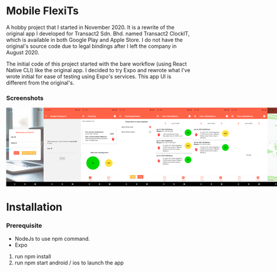 # Mobile FlexiTs

A hobby project that I started in November 2020. It is a rewrite of the original app I developed for Transact2 Sdn. Bhd. named Transact2 ClockIT, which is available in both Google Play and Apple Store. I do not have the original's source code due to legal bindings after I left the company in August 2020.

The initial code of this project started with the bare workflow (using React Native CLI) like the original app. I decided to try Expo and rewrote what I've wrote initial for ease of testing using Expo's services. This app UI is different from the original's.

### Screenshots

<div align="center">
  <div style="display: flex; align-items: flex-start; padding-horizontal: 1rem">
    <img src="https://github.com/nahcnats/screenshots/blob/main/flexits/mobile_flexits/Screenshot01.png" width="20%"/>
    <img src="https://github.com/nahcnats/screenshots/blob/main/flexits/mobile_flexits/Screenshot02.png" width="20%"/>
    <img src="https://github.com/nahcnats/screenshots/blob/main/flexits/mobile_flexits/Screenshot03.png" width="20%"/>
    <img src="https://github.com/nahcnats/screenshots/blob/main/flexits/mobile_flexits/Screenshot04.png" width="20%"/>
    <img src="https://github.com/nahcnats/screenshots/blob/main/flexits/mobile_flexits/Screenshot05.png" width="20%"/>
    <img src="https://github.com/nahcnats/screenshots/blob/main/flexits/mobile_flexits/Screenshot06.png" width="20%"/>
    <img src="https://github.com/nahcnats/screenshots/blob/main/flexits/mobile_flexits/Screenshot07.png" width="20%"/>
    <img src="https://github.com/nahcnats/screenshots/blob/main/flexits/mobile_flexits/Screenshot08.png" width="20%"/>
    <img src="https://github.com/nahcnats/screenshots/blob/main/flexits/mobile_flexits/Screenshot09.png" width="20%"/>
    <img src="https://github.com/nahcnats/screenshots/blob/main/flexits/mobile_flexits/Screenshot10.png" width="20%"/>
  </div>
</div>

# Installation

### Prerequisite

-   NodeJs to use npm command.
-   Expo

1. run npm install
2. run npm start android / ios to launch the app
